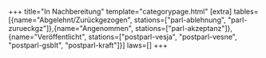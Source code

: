 +++
title="In Nachbereitung"
template="categorypage.html"
[extra]
tables=[{name="Abgelehnt/Zurückgezogen", stations=["parl-ablehnung", "parl-zurueckgz"]},{name="Angenommen", stations=["parl-akzeptanz"]},{name="Veröffentlicht", stations=["postparl-vesja", "postparl-vesne", "postparl-gsblt", "postparl-kraft"]}]
laws=[]
+++
